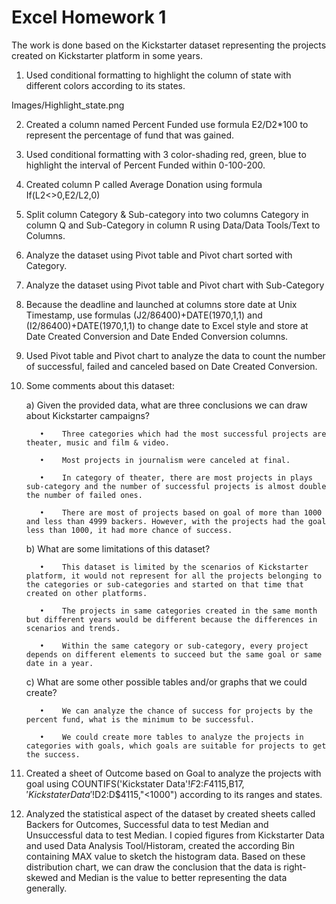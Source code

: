 # Excel Homework 1

The work is done based on the Kickstarter dataset representing the projects created on Kickstarter platform in some years.

1. Used conditional formatting to highlight the column of state with different colors according to its states.

Images/Highlight_state.png


2. Created a column named Percent Funded use formula E2/D2*100 to represent the percentage of fund that was gained.

 

3. Used conditional formatting with 3 color-shading red, green, blue to highlight the interval of Percent Funded within 0-100-200.
 

4. Created column P called Average Donation using formula If(L2<>0,E2/L2,0)

5. Split column Category & Sub-category into two columns Category in column Q and Sub-Category in column R using Data/Data Tools/Text to Columns.

6. Analyze the dataset using Pivot table and Pivot chart sorted with Category.
 

7. Analyze the dataset using Pivot table and Pivot chart with Sub-Category
 

8. Because the deadline and launched at columns store date at Unix Timestamp, use formulas (J2/86400)+DATE(1970,1,1) and (I2/86400)+DATE(1970,1,1) to change date to Excel style and store at Date Created Conversion and Date Ended Conversion columns.

9. Used Pivot table and Pivot chart to analyze the data to count the number of successful, failed and canceled based on Date Created Conversion.
 

10. Some comments about this dataset:

     a)		Given the provided data, what are three conclusions we can draw about Kickstarter campaigns?

           •	Three categories which had the most successful projects are theater, music and film & video.

           •	Most projects in journalism were canceled at final.

           •	In category of theater, there are most projects in plays sub-category and the number of successful projects is almost double the number of failed ones.

           •	There are most of projects based on goal of more than 1000 and less than 4999 backers. However, with the projects had the goal less than 1000, it had more chance of success.

     b)	What are some limitations of this dataset?

           •	This dataset is limited by the scenarios of Kickstarter platform, it would not represent for all the projects belonging to the categories or sub-categories and started on that time that created on other platforms.

           •	The projects in same categories created in the same month but different years would be different because the differences in scenarios and trends.

           •	Within the same category or sub-category, every project depends on different elements to succeed but the same goal or same date in a year.

     c)	What are some other possible tables and/or graphs that we could create?

           •	We can analyze the chance of success for projects by the percent fund, what is the minimum to be successful.

           •	We could create more tables to analyze the projects in categories with goals, which goals are suitable for projects to get the success.

11. Created a sheet of Outcome based on Goal to analyze the projects with goal using COUNTIFS('Kickstater Data'!$F$2:$F$4115,B$17,'Kickstater Data'!$D$2:$D$4115,"<1000") according to its ranges and states.
 

12. Analyzed the statistical aspect of the dataset by created sheets called Backers for Outcomes, Successful data to test Median and Unsuccessful data to test Median. I copied figures from Kickstarter Data and used Data Analysis Tool/Historam, created the according Bin containing MAX value to sketch the histogram data. Based on these distribution chart, we can draw the conclusion that the data is right-skewed and Median is the value to better representing the data generally.
 
 


 
